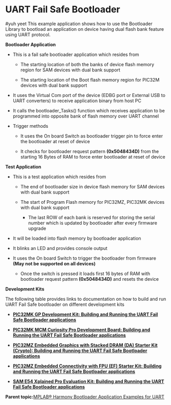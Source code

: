 # UART Fail Safe Bootloader

#yuh yeet
This example application shows how to use the Bootloader Library to bootload an application on device having dual flash bank feature using UART protocol.

**Bootloader Application**

-   This is a fail safe bootloader application which resides from

    -   The starting location of both the banks of device flash memory region for SAM devices with dual bank support

    -   The starting location of the Boot flash memory region for PIC32M devices with dual bank support

-   It uses the Virtual Com port of the device \(EDBG port or External USB to UART converters\) to receive application binary from host PC

-   It calls the bootloader\_Tasks\(\) function which receives application to be programmed into opposite bank of flash memory over UART channel

-   Trigger methods

    -   It uses the On board Switch as bootloader trigger pin to force enter the bootloader at reset of device

    -   It checks for bootloader request pattern **\(0x5048434D\)** from the starting 16 Bytes of RAM to force enter bootloader at reset of device


**Test Application**

-   This is a test application which resides from

    -   The end of bootloader size in device flash memory for SAM devices with dual bank support

    -   The start of Program Flash memory for PIC32MZ, PIC32MK devices with dual bank support

        -   The last ROW of each bank is reserved for storing the serial number which is updated by bootloader after every firmware upgrade

-   It will be loaded into flash memory by bootloader application

-   It blinks an LED and provides console output

-   It uses the On board Switch to trigger the bootloader from firmware **\(May not be supported on all devices\)**

    -   Once the switch is pressed it loads first 16 bytes of RAM with bootloader request pattern **\(0x5048434D\)** and resets the device


**Development Kits**

The following table provides links to documentation on how to build and run UART Fail Safe bootloader on different development kits

-   **[PIC32MK GP Development Kit: Building and Running the UART Fail Safe Bootloader applications](../../docs/GUID-7F3D5F78-5918-4104-902C-5D508BBED0FD.md)**  

-   **[PIC32MK MCM Curiosity Pro Development Board: Building and Running the UART Fail Safe Bootloader applications](../../docs/GUID-377F58DE-943A-4B7D-9368-77A27B53CB6C.md)**  

-   **[PIC32MZ Embedded Graphics with Stacked DRAM \(DA\) Starter Kit \(Crypto\): Building and Running the UART Fail Safe Bootloader applications](../../docs/GUID-6E6C43D2-CD52-4D84-A525-24DE252958A2.md)**  

-   **[PIC32MZ Embedded Connectivity with FPU \(EF\) Starter Kit: Building and Running the UART Fail Safe Bootloader applications](../../docs/GUID-01B2189B-368F-49D6-8400-6A994E6B96DA.md)**  

-   **[SAM E54 Xplained Pro Evaluation Kit: Building and Running the UART Fail Safe Bootloader applications](../../docs/GUID-C56D70BA-4824-4E3E-A6FC-BB2DE123D81A.md)**  


**Parent topic:**[MPLAB® Harmony Bootloader Application Examples for UART](../../docs/GUID-B72472E8-6E25-4036-8A27-70D70540E725.md)


